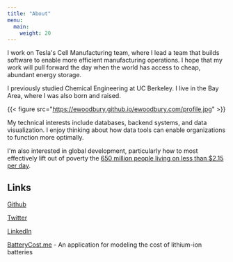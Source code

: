 ```yaml
---
title: "About"
menu:
  main:
    weight: 20
---
```

I work on Tesla's Cell Manufacturing team, where I lead a team that builds software to enable more efficient manufacturing operations. I hope that my work will pull forward the day when the world has access to cheap, abundant energy storage. 

I previously studied Chemical Engineering at UC Berkeley. I live in the Bay Area, where I was also born and raised.

{{< figure src="https://ewoodbury.github.io/ewoodbury.com/profile.jpg" >}}

My technical interests include databases, backend systems, and data visualization. I enjoy thinking about how data tools can enable organizations to function more optimally.

I'm also interested in global development, particularly how to most effectively lift out of poverty the [650 million people living on less than $2.15 per day](https://data.worldbank.org/indicator/SI.POV.DDAY).

## Links


[Github](https://github.com/ewoodbury)

[Twitter](https://twitter.com/etwoodbury)

[LinkedIn](https://www.linkedin.com/in/ethan-woodbury/)

[BatteryCost.me](https://www.batterycost.me) - An application for modeling the cost of lithium-ion batteries